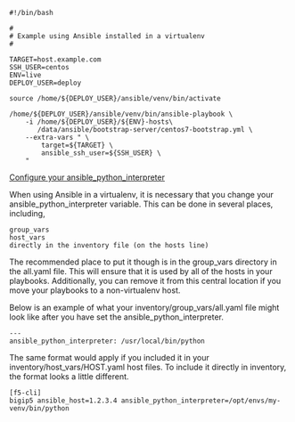 ```
#!/bin/bash

#
# Example using Ansible installed in a virtualenv
#

TARGET=host.example.com
SSH_USER=centos
ENV=live
DEPLOY_USER=deploy

source /home/${DEPLOY_USER}/ansible/venv/bin/activate

/home/${DEPLOY_USER}/ansible/venv/bin/ansible-playbook \
    -i /home/${DEPLOY_USER}/${ENV}-hosts\
       /data/ansible/bootstrap-server/centos7-bootstrap.yml \
    --extra-vars " \
       	target=${TARGET} \
        ansible_ssh_user=${SSH_USER} \
    "
```


[Configure your ansible_python_interpreter](https://clouddocs.f5.com/products/orchestration/ansible/devel/usage/virtualenv.html)

When using Ansible in a virtualenv, it is necessary that you change your ansible_python_interpreter variable. This can be done in several places, including,

```
group_vars
host_vars
directly in the inventory file (on the hosts line)
```

The recommended place to put it though is in the group_vars directory in the all.yaml file. This will ensure that it is used by all of the hosts in your playbooks. Additionally, you can remove it from this central location if you move your playbooks to a non-virtualenv host.

Below is an example of what your inventory/group_vars/all.yaml file might look like after you have set the ansible_python_interpreter.

```
---
ansible_python_interpreter: /usr/local/bin/python
```

The same format would apply if you included it in your inventory/host_vars/HOST.yaml host files. To include it directly in inventory, the format looks a little different.

```
[f5-cli]
bigip5 ansible_host=1.2.3.4 ansible_python_interpreter=/opt/envs/my-venv/bin/python
```
